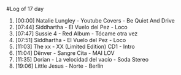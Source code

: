#Log of 17 day

1. [00:00] Natalie Lungley - Youtube Covers - Be Quiet And Drive
1. [07:44] Siddhartha - El Vuelo del Pez - Loco
1. [07:47] Sussie 4 - Red Album - Tócame otra vez
1. [07:51] Siddhartha - El Vuelo del Pez - Loco
1. [11:03] The xx - XX (Limited Edition) CD1 - Intro
1. [11:04] Dënver - Sangre Cita - MAI LOV
1. [11:35] Dorian - La velocidad del vacío - Soda Stereo
1. [19:06] Little Jesus - Norte - Berlín
